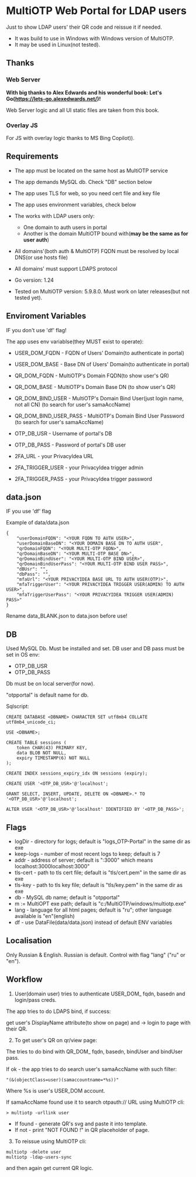 # MultiOTP Web Portal for LDAP users

Just to show LDAP users' their QR code and reissue it if needed.

* It was build to use in Windows with Windows version of MultiOTP.
* It may be used in Linux(not tested).

<h2>Thanks</h2>

<h3>Web Server</h3>

**With big thanks to Alex Edwards and his wonderful book: Let's Go(https://lets-go.alexedwards.net/)!**

Web Server logic and all UI static files are taken from this book.

<h3>Overlay JS</h3>

For JS with overlay logic thanks to MS Bing Copilot)).

<h2>Requirements</h2>

* The app must be located on the same host as MultiOTP service
* The app demands MySQL db. Check "DB" section below
* The app uses TLS for web, so you need cert file and key file
* The app uses environment variables, check below
* The works with LDAP users only:
    * One domain to auth users in portal
    * Another is the domain MultiOTP bound with(<b>may be the same as for user auth</b>)
* All domains'(both auth & MultiOTP) FQDN must be resolved by local DNS(or use hosts file)
* All domains' must support LDAPS protocol

* Go version: 1.24
* Tested on MultiOTP version: 5.9.8.0. Must work on later releases(but not tested yet).

<h2>Enviroment Variables</h2>

IF you don't use 'df' flag!

The app uses env variablse(they MUST exist to operate):
* USER_DOM_FQDN - FQDN of Users' Domain(to authenticate in portal)
* USER_DOM_BASE - Base DN of Users' Domain(to authenticate in portal)

* QR_DOM_FQDN - MultiOTP's Domain FQDN(to show user's QR)
* QR_DOM_BASE - MultiOTP's Domain Base DN (to show user's QR)

* QR_DOM_BIND_USER - MultiOTP's Domain Bind User(just login name, not all CN) (to search for user's samaAccName)
* QR_DOM_BIND_USER_PASS - MultiOTP's Domain Bind User Password (to search for user's samaAccName)

* OTP_DB_USR - Username of portal's DB
* OTP_DB_PASS - Password of portal's DB user

* 2FA_URL - your PrivacyIdea URL
* 2FA_TRIGGER_USER - your PrivacyIdea trigger admin
* 2FA_TRIGGER_PASS - your PrivacyIdea trigger password

<h2>data.json</h2>

IF you use 'df' flag

Example of data/data.json 

```
{
    "userDomainFQDN": "<YOUR FQDN TO AUTH USER>",
	"userDomainBaseDN": "<YOUR DOMAIN BASE DN TO AUTH USER",
	"qrDomainFQDN": "<YOUR MULTI-OTP FQDN>",
	"qrDomainBaseDN": "<YOUR MULTI-OTP BASE DN>",
	"qrDomainBindUser": "<YOUR MULTI-OTP BIND USER>",
	"qrDomainBindUserPass": "<YOUR MULTI-OTP BIND USER PASS>",
    "dBUsr": "",
    "dbPass": "",
    "mfaUrl": "<YOUR PRIVACYIDEA BASE URL TO AUTH USER(OTP)>",
    "mfaTriggerUser": "<YOUR PRIVACYIDEA TRIGGER USER(ADMIN) TO AUTH USER>",
    "mfaTriggerUserPass": "<YOUR PRIVACYIDEA TRIGGER USER(ADMIN) PASS>"
}
```

Rename data_BLANK.json to data.json before use!

<h2>DB</h2>

Used MySQL Db. Must be installed and set.
DB user and DB pass must be set in OS env:
- OTP_DB_USR
- OTP_DB_PASS

Db must be on local server(for now). 

"otpportal" is default name for db.

Sqlscript:
```
CREATE DATABASE <DBNAME> CHARACTER SET utf8mb4 COLLATE utf8mb4_unicode_ci;

USE <DBNAME>;

CREATE TABLE sessions (
    token CHAR(43) PRIMARY KEY,
    data BLOB NOT NULL,
    expiry TIMESTAMP(6) NOT NULL
);

CREATE INDEX sessions_expiry_idx ON sessions (expiry);

CREATE USER '<OTP_DB_USR>'@'localhost';

GRANT SELECT, INSERT, UPDATE, DELETE ON <DBNAME>.* TO '<OTP_DB_USR>'@'localhost';

ALTER USER '<OTP_DB_USR>'@'localhost' IDENTIFIED BY '<OTP_DB_PASS>';
```

<h2>Flags</h2>

* logDir - directory for logs; default is "logs_OTP-Portal" in the same dir as exe
* keep-logs - number of most recent logs to keep; default is 7
* addr - address of server; default is ":3000" which means localhost:3000localhost:3000"
* tls-cert - path to tls cert file; default is "tls/cert.pem" in the same dir as exe
* tls-key - path to tls key file; default is "tls/key.pem" in the same dir as exe
* db - MySQL db name; default is "otpportal"
* m := MultiOPT exe path; default is "c:/MultiOTP/windows/multiotp.exe"
* lang - language for all html pages; default is "ru"; other language available is "en"(english)
* df - use DataFile(data/data.json) instead of default ENV variables

<h2>Localisation</h2>

Only Russian & English. Russian is default.
Control with flag "lang" ("ru" or "en").

<h2>Workflow</h2>

1) User(domain user) tries to authenticate USER_DOM_ fqdn, basedn and login/pass creds.

The app tries to do LDAPS bind, if success:

get user's DisplayName attribute(to show on page) and -> login to page with their QR.

2) To get user's QR on qr/view page:

The tries to do bind with QR_DOM_ fqdn, basedn, bindUser and bindUser pass.

If ok - the app tries to do search user's samaAccName with such filter:
```
"(&(objectClass=user)(samaccountname=*%s))"
```

Where %s is user's USER_DOM account.

If samaAccName found use it to search otpauth:// URL using MultiOTP cli:
```
> multiotp -urllink user
```

* If found - generate QR's svg and paste it into template.
* If not - print "NOT FOUND !" in QR placeholder of page.

3) To reissue using MultiOTP cli:
```
multiotp -delete user
multiotp -ldap-users-sync
```
and then again get current QR logic.